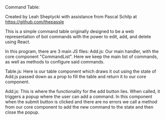 Command Table:

Created by Leah Sheptycki with assistance from Pascal Schilp at https://github.com/thepassle

This is a simple command table originally designed to be a web representation of bot commands
with the power to edit, add, and delete using React.

In this program, there are 3 main JS files:
  Add.js: Our main handler, with the core component "CommandList". Here we keep the main list
          of commands, as well as methods to configure said commands.
  
  Table.js: Here is our table component which draws it out using the state of Add.js passed down
            as a prop to fill the table and return it to our core component.
            
  Add.js: This is where the functionality for the add button lies. When called, it triggers a
          popup where the user can add a command. In this component when the submit button is
          clicked and there are no errors we call a method from our core component to add
          the new command to the state and then close the popup.
          
